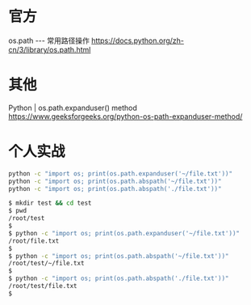 
# 官方

os.path --- 常用路径操作 https://docs.python.org/zh-cn/3/library/os.path.html

# 其他

Python | os.path.expanduser() method https://www.geeksforgeeks.org/python-os-path-expanduser-method/

# 个人实战

```sh
python -c "import os; print(os.path.expanduser('~/file.txt'))"
python -c "import os; print(os.path.abspath('~/file.txt'))"
python -c "import os; print(os.path.abspath('./file.txt'))"

$ mkdir test && cd test
$ pwd
/root/test
$ 
$ python -c "import os; print(os.path.expanduser('~/file.txt'))"
/root/file.txt
$ 
$ python -c "import os; print(os.path.abspath('~/file.txt'))"
/root/test/~/file.txt
$ 
$ python -c "import os; print(os.path.abspath('./file.txt'))"
/root/test/file.txt
$ 
```

